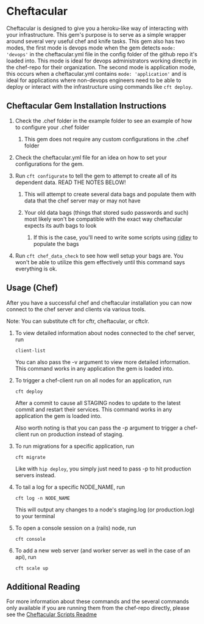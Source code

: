 # Cheftacular

Cheftacular is designed to give you a heroku-like way of interacting with your infrastructure. This gem's purpose is to serve as a 
simple wrapper around several very useful chef and knife tasks. This gem also has two modes, the first mode is devops mode when the gem
detects `mode: 'devops'` in the cheftacular.yml file in the config folder of the github repo it's loaded into. This mode is ideal for devops administrators working
directly in the chef-repo for their organization. The second mode is application mode, this occurs when a cheftacular.yml contains `mode: 'application'` and is ideal for 
applications where non-devops engineers need to be able to deploy or interact with the infrastructure using commands like `cft deploy`.

## Cheftacular Gem Installation Instructions

1. Check the .chef folder in the example folder to see an example of how to configure your .chef folder

    1. This gem does not require any custom configurations in the .chef folder

2. Check the cheftacular.yml file for an idea on how to set your configurations for the gem.

3. Run `cft configurate` to tell the gem to attempt to create all of its dependent data. READ THE NOTES BELOW!

    1. This will attempt to create several data bags and populate them with data that the chef server may or may not have

    2. Your old data bags (things that stored sudo passwords and such) most likely won't be compatible with the exact way cheftacular expects its auth bags to look

        1. If this is the case, you'll need to write some scripts using [ridley](https://github.com/reset/ridley) to populate the bags

4. Run `cft chef_data_check` to see how well setup your bags are. You won't be able to utilize this gem effectively until this command says everything is ok.

## Usage (Chef)

After you have a successful chef and cheftacular installation you can now connect to the chef server and clients via various tools.

Note: You can substitute cft for cftr, cheftacular, or cftclr.

1.  To view detailed information about nodes connected to the chef server, run

        client-list

    You can also pass the -v argument to view more detailed information. This command works in any application the gem is loaded into.

2.  To trigger a chef-client run on all nodes for an application, run

        cft deploy

    After a commit to cause all STAGING nodes to update to the latest commit and restart their services. This command works in any application the gem is loaded into.

    Also worth noting is that you can pass the -p argument to trigger a chef-client run on production instead of staging. 

4.  To run migrations for a specific application, run

        cft migrate

    Like with `hip deploy`, you simply just need to pass -p to hit production servers instead.

5.  To tail a log for a specific NODE_NAME, run

        cft log -n NODE_NAME

    This will output any changes to a node's staging.log (or production.log) to your terminal

7.  To open a console session on a (rails) node, run

        cft console

8.  To add a new web server (and worker server as well in the case of an api), run

    `cft scale up`

## Additional Reading

For more information about these commands and the several commands only available if you are running them from the chef-repo directly, please see the [Cheftacular Scripts Readme](SCRIPTS_README.md)
